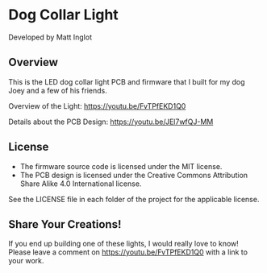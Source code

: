 # Dog Collar Light
Developed by Matt Inglot

## Overview
This is the LED dog collar light PCB and firmware that I built for my dog Joey and a few of his friends.

Overview of the Light:
https://youtu.be/FvTPfEKD1Q0

Details about the PCB Design:
https://youtu.be/JEl7wfQJ-MM

## License
* The firmware source code is licensed under the MIT license.
* The PCB design is licensed under the Creative Commons Attribution Share Alike 4.0 International license.

See the LICENSE file in each folder of the project for the applicable license.

## Share Your Creations!
If you end up building one of these lights, I would really love to know! Please leave a comment on https://youtu.be/FvTPfEKD1Q0 with a link to your work. 
